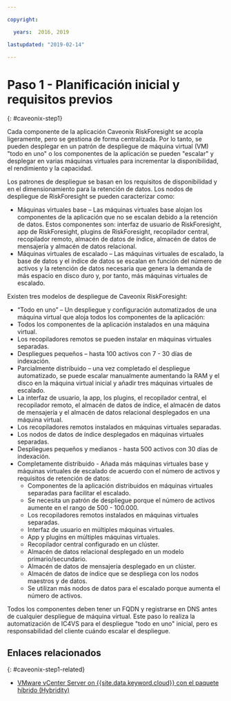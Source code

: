 ```yaml
---

copyright:

  years:  2016, 2019

lastupdated: "2019-02-14"

---
```


# Paso 1 - Planificación inicial y requisitos previos
{: #caveonix-step1}

Cada componente de la aplicación Caveonix RiskForesight se acopla ligeramente, pero se gestiona de forma centralizada. Por lo tanto, se pueden desplegar en un patrón de despliegue de máquina virtual (VM) "todo en uno" o los componentes de la aplicación se pueden "escalar" y desplegar en varias máquinas virtuales para incrementar la disponibilidad, el rendimiento y la capacidad.

Los patrones de despliegue se basan en los requisitos de disponibilidad y en el dimensionamiento para la retención de datos. Los nodos de despliegue de RiskForesight se pueden caracterizar como:

-	Máquinas virtuales base – Las máquinas virtuales base alojan los componentes de la aplicación que no se escalan debido a la retención de datos. Estos componentes son: interfaz de usuario de RiskForesight, app de RiskForesight, plugins de RiskForesight, recopilador central, recopilador remoto, almacén de datos de índice, almacén de datos de mensajería y almacén de datos relacional.
-	Máquinas virtuales de escalado – Las máquinas virtuales de escalado, la base de datos y el índice de datos se escalan en función del número de activos y la retención de datos necesaria que genera la demanda de más espacio en disco duro y, por tanto, más máquinas virtuales de escalado.

Existen tres modelos de despliegue de Caveonix RiskForesight:

-	“Todo en uno” – Un despliegue y configuración automatizados de una máquina virtual que aloja todos los componentes de la aplicación:
  - Todos los componentes de la aplicación instalados en una máquina virtual.
  - Los recopiladores remotos se pueden instalar en máquinas virtuales separadas.
  - Despliegues pequeños – hasta 100 activos con 7 - 30 días de indexación.
-	Parcialmente distribuido – una vez completado el despliegue automatizado, se puede escalar manualmente aumentando la RAM y el disco en la máquina virtual inicial y añadir tres máquinas virtuales de escalado.
  - La interfaz de usuario, la app, los plugins, el recopilador central, el recopilador remoto, el almacén de datos de índice, el almacén de datos de mensajería y el almacén de datos relacional desplegados en una máquina virtual.
  - Los recopiladores remotos instalados en máquinas virtuales separadas.
  -	Los nodos de datos de índice desplegados en máquinas virtuales separadas.
  -	Despliegues pequeños y medianos - hasta 500 activos con 30 días de indexación.
- Completamente distribuido - Añada más máquinas virtuales base y máquinas virtuales de escalado de acuerdo con el número de activos y requisitos de retención de datos:
  - Componentes de la aplicación distribuidos en máquinas virtuales separadas para facilitar el escalado.
  -	Se necesita un patrón de despliegue porque el número de activos aumente en el rango de 500 - 100.000.
  -	Los recopiladores remotos instalados en máquinas virtuales separadas.
  -	Interfaz de usuario en múltiples máquinas virtuales.
  -	App y plugins en múltiples máquinas virtuales.
  -	Recopilador central configurado en un clúster.
  -	Almacén de datos relacional desplegado en un modelo primario/secundario.
  -	Almacén de datos de mensajería desplegado en un clúster.
  -	Almacén de datos de índice que se despliega con los nodos maestros y de datos.
  -	Se utilizan más nodos de datos para el escalado porque aumenta el número de activos.

Todos los componentes deben tener un FQDN y registrarse en DNS antes de cualquier despliegue de máquina virtual. Este paso lo realiza la automatización de IC4VS para el despliegue "todo en uno" inicial, pero es responsabilidad del cliente cuándo escalar el despliegue.

## Enlaces relacionados
{: #caveonix-step1-related}

* [VMware vCenter Server on {{site.data.keyword.cloud}} con el paquete híbrido (Hybridity)](/docs/services/vmwaresolutions/archiref/vcs?topic=vmware-solutions-vcs-hybridity-intro)
